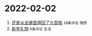 # 2022-02-02

1. [还是从全键盘用回了九宫格](https://www.v2ex.com/t/831638) `10条评论` `随想`
1. [新年礼物](https://www.v2ex.com/t/831639) `6条评论` `生活`

